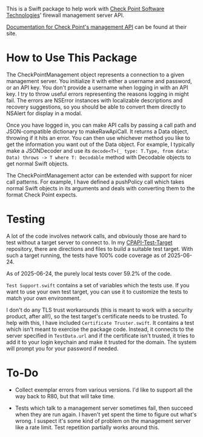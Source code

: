 This is a Swift package to help work with [Check Point Software Technologies](https://www.checkpoint.com)'
firewall management server API.

[Documentation for Check Point's management API](https://sc1.checkpoint.com/documents/latest/APIs/index.html#introduction~v2%20)
can be found at their site.

How to Use This Package
========================================
The CheckPointManagement object represents a connection to a given management
server. You initialize it with either a username and password, or an API key.
You don't provide a username when logging in with an API key. I try to throw
useful errors representing the reasons logging in might fail. The errors are
NSError instances with localizable descriptions and recovery suggestions, so you
should be able to convert them directly to NSAlert for display in a modal.

Once you have logged in, you can make API calls by passing a call path and
JSON-compatible dictionary to makeRawApiCall. It returns a Data object, throwing
if it hits an error. You can then use whichever method you like to get the
information you want out of the Data object. For example, I typically make a
JSONDecoder and use its `decode<T>(_ type: T.Type, from data: Data) throws -> T
where T: Decodable` method with Decodable objects to get normal Swift objects.

The CheckPointManagement actor can be extended with support for nicer call
patterns. For example, I have defined a pushPolicy call which takes normal Swift
objects in its arguments and deals with converting them to the format Check
Point expects.

Testing
========================================
A lot of the code involves network calls, and obviously those are hard to test
without a target server to connect to. In my [CPAPI-Test-Target](https://github.com/Bob-Zimmerman/CPAPI-Test-Target/) repository,
there are directions and files to build a suitable test target. With such a
target running, the tests have 100% code coverage as of 2025-06-24.

As of 2025-06-24, the purely local tests cover 59.2% of the code.

`Test Support.swift` contains a set of variables which the tests use. If you
want to use your own test target, you can use it to customize the tests to match
your own environment.

I don't do any TLS trust workarounds (this is meant to work with a security
product, after all!), so the test target's certificate needs to be trusted. To
help with this, I have included `Certificate Truster.swift`. It contains a test
which isn't meant to exercise the package code. Instead, it connects to the
server specified in `TestData.url` and if the certificate isn't trusted, it
tries to add it to your login keychain and make it trusted for the domain.
The system will prompt you for your password if needed.

To-Do
========================================
- Collect exemplar errors from various versions. I'd like to support all the way
 back to R80, but that will take time.

- Tests which talk to a management server sometimes fail, then succeed when they
 are run again. I haven't yet spent the time to figure out what's wrong. I
 suspect it's some kind of problem on the management server like a rate limit.
 Test repetition partially works around this.
